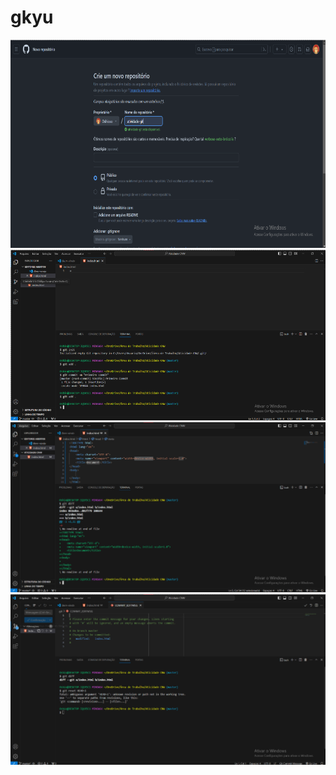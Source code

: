 # gkyu
![alt text](image-1.png)
![alt text](image-2.png)
![alt text](image-3.png)
![alt text](image-4.png)
